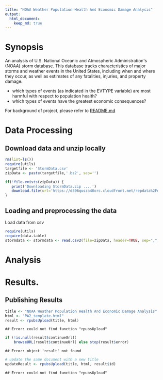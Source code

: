 ```yaml
---
title: "NOAA Weather Population Health And Economic Damage Analysis"
output: 
  html_document:
    keep_md: true
---
```


# Synopsis
An analysis of 
U.S. National Oceanic and Atmospheric Administration's (NOAA) storm database. This database tracks characteristics of major storms and weather events in the United States, including when and where they occur, as well as estimates of any fatalities, injuries, and property damage.
* which types of events (as indicated in the EVTYPE variable) are most harmful with respect to population health?
* which types of events have the greatest economic consequences?

For background of project, please refer to [README.md](https://github.com/linearregression/RepData_PeerAssessment2/blob/master/README.md)

# Data Processing
## Download data and unzip locally

```r
rm(list=ls())
require(utils)
targetfile <- 'StormData.csv'
zipData <- paste(targetfile,'.bz2', sep='')

if(!file.exists(zipData)) {
   print('Downloading StormData.zip ....')   
   download.file(url='https://d396qusza40orc.cloudfront.net/repdata%2Fdata%2FStormData.csv.bz2', destfile=zipData, method='curl')
}
```
## Loading and preprocessing the data
Load data from csv

```r
require(utils)
require(data.table)
stormdata <- stormdata <- read.csv2(file=zipData, header=TRUE, sep=",", stringsAsFactor=FALSE,  strip.white = TRUE, skipNul = TRUE, nrows=100)
```
# Analysis

# Results.


## Publishing Results

```r
title <- "NOAA Weather Population Health And Economic Damage Analysis"
html <- "PA2_template.html"
result <- rpubsUpload(title, html)
```

```
## Error: could not find function "rpubsUpload"
```

```r
if (!is.null(result$continueUrl)) 
    browseURL(result$continueUrl) else stop(result$error)
```

```
## Error: object 'result' not found
```

```r
# update the same document with a new title
updateResult <- rpubsUpload(title, html, result$id)
```

```
## Error: could not find function "rpubsUpload"
```

